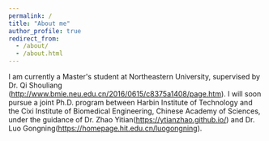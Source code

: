 ```yaml
---
permalink: /
title: "About me"
author_profile: true
redirect_from: 
  - /about/
  - /about.html
---
```


I am currently a Master's student at Northeastern University, supervised by Dr. Qi Shouliang (http://www.bmie.neu.edu.cn/2016/0615/c8375a1408/page.htm). I will soon pursue a joint Ph.D. program between Harbin Institute of Technology and the Cixi Institute of Biomedical Engineering, Chinese Academy of Sciences, under the guidance of Dr. Zhao Yitian(https://ytianzhao.github.io/) and Dr. Luo Gongning(https://homepage.hit.edu.cn/luogongning).


